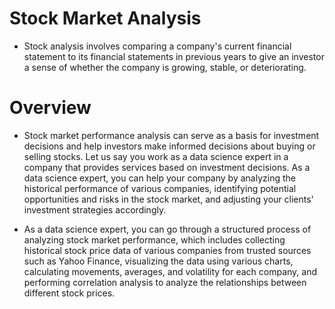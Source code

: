 # Stock Market Analysis

- Stock analysis involves comparing a company's current financial statement to its financial statements in previous years to give an investor a sense of whether the company is growing, stable, or deteriorating.

# Overview

- Stock market performance analysis can serve as a basis for investment decisions and help investors make informed decisions about buying or selling stocks. Let us say you work as a data science expert in a company that provides services based on investment decisions. As a data science expert, you can help your company by analyzing the historical performance of various companies, identifying potential opportunities and risks in the stock market, and adjusting your clients' investment strategies accordingly.

- As a data science expert, you can go through a structured process of analyzing stock market performance, which includes collecting historical stock price data of various companies from trusted sources such as Yahoo Finance, visualizing the data using various charts, calculating movements, averages, and volatility for each company, and performing correlation analysis to analyze the relationships between different stock prices.
